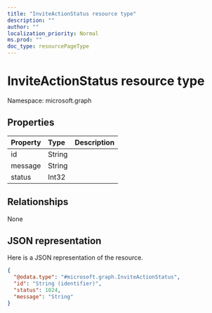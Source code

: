 ```yaml
---
title: "InviteActionStatus resource type"
description: ""
author: ""
localization_priority: Normal
ms.prod: ""
doc_type: resourcePageType
---
```


# InviteActionStatus resource type


Namespace: microsoft.graph



## Properties
|Property|Type|Description|
|:---|:---|:---|
|id|String||
|message|String||
|status|Int32||

## Relationships
None

## JSON representation
Here is a JSON representation of the resource.
<!-- {
  "blockType": "resource",
  "@odata.type": "microsoft.graph.InviteActionStatus"
}
-->
``` json
{
  "@odata.type": "#microsoft.graph.InviteActionStatus",
  "id": "String (identifier)",
  "status": 1024,
  "message": "String"
}
```

